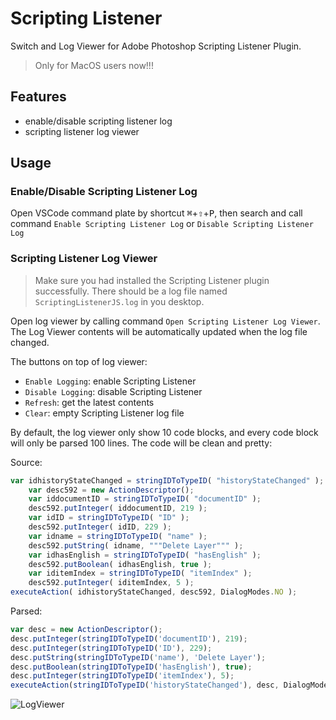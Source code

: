 # Scripting Listener

Switch and Log Viewer for Adobe Photoshop Scripting Listener Plugin.

> Only for MacOS users now!!!

## Features

- enable/disable scripting listener log
- scripting listener log viewer

## Usage

### Enable/Disable Scripting Listener Log

Open VSCode command plate by shortcut <kbd>⌘</kbd>+<kbd>⇧</kbd>+<kbd>P</kbd>, then search and call command `Enable Scripting Listener Log` or `Disable Scripting Listener Log`

### Scripting Listener Log Viewer

> Make sure you had installed the Scripting Listener plugin successfully. There should be a log file named `ScriptingListenerJS.log` in you desktop.

Open log viewer by calling command `Open Scripting Listener Log Viewer`. The Log Viewer contents will be automatically updated when the log file changed.

The buttons on top of log viewer:

- `Enable Logging`: enable Scripting Listener
- `Disable Logging`: disable Scripting Listener
- `Refresh`: get the latest contents
- `Clear`: empty Scripting Listener log file

By default, the log viewer only show 10 code blocks, and every code block will only be parsed 100 lines.
The code will be clean and pretty:

Source:

```javascript
var idhistoryStateChanged = stringIDToTypeID( "historyStateChanged" );
    var desc592 = new ActionDescriptor();
    var iddocumentID = stringIDToTypeID( "documentID" );
    desc592.putInteger( iddocumentID, 219 );
    var idID = stringIDToTypeID( "ID" );
    desc592.putInteger( idID, 229 );
    var idname = stringIDToTypeID( "name" );
    desc592.putString( idname, """Delete Layer""" );
    var idhasEnglish = stringIDToTypeID( "hasEnglish" );
    desc592.putBoolean( idhasEnglish, true );
    var iditemIndex = stringIDToTypeID( "itemIndex" );
    desc592.putInteger( iditemIndex, 5 );
executeAction( idhistoryStateChanged, desc592, DialogModes.NO );
```

Parsed:

```javascript
var desc = new ActionDescriptor();
desc.putInteger(stringIDToTypeID('documentID'), 219);
desc.putInteger(stringIDToTypeID('ID'), 229);
desc.putString(stringIDToTypeID('name'), 'Delete Layer');
desc.putBoolean(stringIDToTypeID('hasEnglish'), true);
desc.putInteger(stringIDToTypeID('itemIndex'), 5);
executeAction(stringIDToTypeID('historyStateChanged'), desc, DialogModes.NO);
```

![LogViewer](https://github.com/tjx666/scripting-listener/blob/master/images/LogViewer.gif?raw=true)
